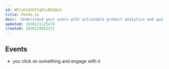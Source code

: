 ```yaml
---
id: WPJuhLH3bTlgHlxREA8LH
title: Pendo.io
desc: 'Understand your users with actionable product analytics and qualitative feedback. Guide them to success in your product with guides, walkthroughs and in-app messaging. '
updated: 1636131125478
created: 1636129852231
---
```


## Events

- you click on something and engage with it
